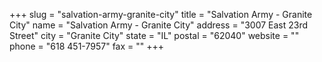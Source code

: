 +++
slug = "salvation-army-granite-city"
title = "Salvation Army - Granite City"
name = "Salvation Army - Granite City"
address = "3007 East 23rd Street"
city = "Granite City"
state = "IL"
postal = "62040"
website = ""
phone = "618 451-7957"
fax = ""
+++
